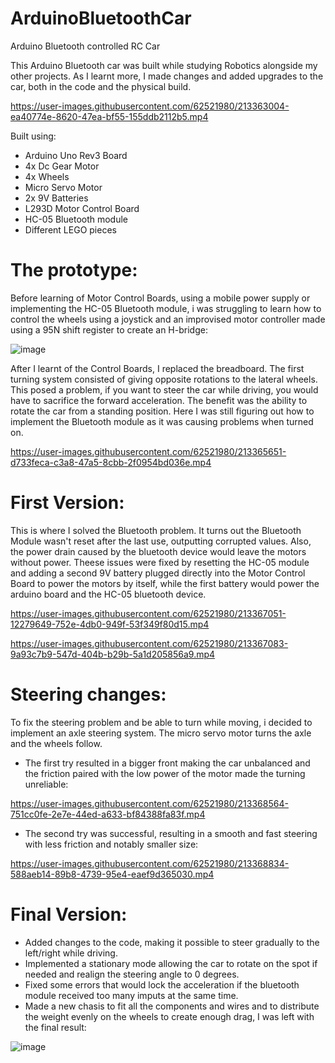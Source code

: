 # ArduinoBluetoothCar
Arduino Bluetooth controlled RC Car

This Arduino Bluetooth car was built while studying Robotics alongside my other projects. As I learnt more, I made changes and added upgrades to the car, both in the code and the physical build.


https://user-images.githubusercontent.com/62521980/213363004-ea40774e-8620-47ea-bf55-155ddb2112b5.mp4




Built using:
* Arduino Uno Rev3 Board
* 4x Dc Gear Motor
* 4x Wheels
* Micro Servo Motor
* 2x 9V Batteries
* L293D Motor Control Board
* HC-05 Bluetooth module
* Different LEGO pieces

# The prototype:

Before learning of Motor Control Boards, using a mobile power supply or implementing the HC-05 Bluetooth module, i was struggling to learn how to control the wheels using a joystick and an improvised motor controller made using a 95N shift register to create an H-bridge:

![image](https://user-images.githubusercontent.com/62521980/213364139-9eaee20f-b52d-4cd1-8452-a01dbbd3a639.png)

After I learnt of the Control Boards, I replaced the breadboard. The first turning system consisted of giving opposite rotations to the lateral wheels. This posed a problem, if you want to steer the car while driving, you would have to sacrifice the forward acceleration. The benefit was the ability to rotate the car from a standing position. Here I was still figuring out how to implement the Bluetooth module as it was causing problems when turned on.



https://user-images.githubusercontent.com/62521980/213365651-d733feca-c3a8-47a5-8cbb-2f0954bd036e.mp4

# First Version:

This is where I solved the Bluetooth problem. It turns out the Bluetooth Module wasn't reset after the last use, outputting corrupted values. Also, the power drain caused by the bluetooth device would leave the motors without power. Theese issues were fixed by resetting the HC-05 module and adding a second 9V battery plugged directly into the Motor Control Board to power the motors by itself, while the first battery would power the arduino board and the HC-05 bluetooth device.



https://user-images.githubusercontent.com/62521980/213367051-12279649-752e-4db0-949f-53f349f80d15.mp4



https://user-images.githubusercontent.com/62521980/213367083-9a93c7b9-547d-404b-b29b-5a1d205856a9.mp4

# Steering changes:

To fix the steering problem and be able to turn while moving, i decided to implement an axle steering system. The micro servo motor turns the axle and the wheels follow. 

* The first try resulted in a bigger front making the car unbalanced and the friction paired with the low power of the motor made the turning unreliable:

https://user-images.githubusercontent.com/62521980/213368564-751cc0fe-2e7e-44ed-a633-bf84388fa83f.mp4

* The second try was successful, resulting in a smooth and fast steering with less friction and notably smaller size:


https://user-images.githubusercontent.com/62521980/213368834-588aeb14-89b8-4739-95e4-eaef9d365030.mp4


# Final Version:

* Added changes to the code, making it possible to steer gradually to the left/right while driving. 
* Implemented a stationary mode allowing the car to rotate on the spot if needed and realign the steering angle to 0 degrees. 
* Fixed some errors that would lock the acceleration if the bluetooth module received too many imputs at the same time.
* Made a new chasis to fit all the components and wires and to distribute the weight evenly on the wheels to create enough drag, I was left with the final result:

![image](https://user-images.githubusercontent.com/62521980/213369873-7516e87c-7866-43b7-91b8-4f87307709b2.png)


